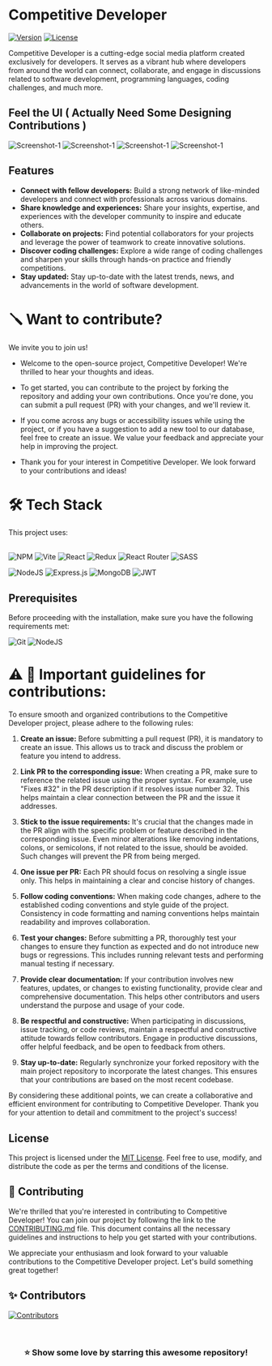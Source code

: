 # Competitive Developer

[![Version](https://img.shields.io/badge/version-1.1.0-brightgreen)](#) [![License](https://img.shields.io/badge/license-MIT-blue)](#)

Competitive Developer is a cutting-edge social media platform created exclusively for developers. It serves as a vibrant hub where developers from around the world can connect, collaborate, and engage in discussions related to software development, programming languages, coding challenges, and much more.

## Feel the UI ( Actually Need Some Designing Contributions )

![Screenshot-1](https://raw.githubusercontent.com/itsarraj/competitivedeveloper/master/assets-for-github/ss1.png)
![Screenshot-1](https://raw.githubusercontent.com/itsarraj/competitivedeveloper/master/assets-for-github/ss2.png)
![Screenshot-1](https://raw.githubusercontent.com/itsarraj/competitivedeveloper/master/assets-for-github/ss3.png)
![Screenshot-1](https://raw.githubusercontent.com/itsarraj/competitivedeveloper/master/assets-for-github/ss4.png)

## Features

- **Connect with fellow developers:** Build a strong network of like-minded developers and connect with professionals across various domains.
- **Share knowledge and experiences:** Share your insights, expertise, and experiences with the developer community to inspire and educate others.
- **Collaborate on projects:** Find potential collaborators for your projects and leverage the power of teamwork to create innovative solutions.
- **Discover coding challenges:** Explore a wide range of coding challenges and sharpen your skills through hands-on practice and friendly competitions.
- **Stay updated:** Stay up-to-date with the latest trends, news, and advancements in the world of software development.

# 🪛 Want to contribute?

We invite you to join us!

- Welcome to the open-source project, Competitive Developer! We're thrilled to hear your thoughts and ideas.

- To get started, you can contribute to the project by forking the repository and adding your own contributions. Once you're done, you can submit a pull request (PR) with your changes, and we'll review it.

- If you come across any bugs or accessibility issues while using the project, or if you have a suggestion to add a new tool to our database, feel free to create an issue. We value your feedback and appreciate your help in improving the project.

- Thank you for your interest in Competitive Developer. We look forward to your contributions and ideas!

# 🛠️ Tech Stack

This project uses: <br><br>

![NPM](https://img.shields.io/badge/NPM-%23CB3837.svg?style=for-the-badge&logo=npm&logoColor=white)
![Vite](https://img.shields.io/badge/vite-%23646CFF.svg?style=for-the-badge&logo=vite&logoColor=white)
![React](https://img.shields.io/badge/react-%2320232a.svg?style=for-the-badge&logo=react&logoColor=%2361DAFB)
![Redux](https://img.shields.io/badge/redux-%23593d88.svg?style=for-the-badge&logo=redux&logoColor=white)
![React Router](https://img.shields.io/badge/React_Router-CA4245?style=for-the-badge&logo=react-router&logoColor=white)
![SASS](https://img.shields.io/badge/SASS-hotpink.svg?style=for-the-badge&logo=SASS&logoColor=white)

![NodeJS](https://img.shields.io/badge/node.js-6DA55F?style=for-the-badge&logo=node.js&logoColor=white)
![Express.js](https://img.shields.io/badge/express.js-%23404d59.svg?style=for-the-badge&logo=express&logoColor=%2361DAFB)
![MongoDB](https://img.shields.io/badge/MongoDB-%234ea94b.svg?style=for-the-badge&logo=mongodb&logoColor=white)
![JWT](https://img.shields.io/badge/JWT-black?style=for-the-badge&logo=JSON%20web%20tokens)

## Prerequisites

Before proceeding with the installation, make sure you have the following requirements met:

![Git](https://img.shields.io/badge/git-%23F05033.svg?style=for-the-badge&logo=git&logoColor=white)
![NodeJS](https://img.shields.io/badge/node.js-6DA55F?style=for-the-badge&logo=node.js&logoColor=white)

# ⚠️ 🛑 Important guidelines for contributions:

To ensure smooth and organized contributions to the Competitive Developer project, please adhere to the following rules:

1. **Create an issue:** Before submitting a pull request (PR), it is mandatory to create an issue. This allows us to track and discuss the problem or feature you intend to address.

2. **Link PR to the corresponding issue:** When creating a PR, make sure to reference the related issue using the proper syntax. For example, use "Fixes #32" in the PR description if it resolves issue number 32. This helps maintain a clear connection between the PR and the issue it addresses.

3. **Stick to the issue requirements:** It's crucial that the changes made in the PR align with the specific problem or feature described in the corresponding issue. Even minor alterations like removing indentations, colons, or semicolons, if not related to the issue, should be avoided. Such changes will prevent the PR from being merged.

4. **One issue per PR:** Each PR should focus on resolving a single issue only. This helps in maintaining a clear and concise history of changes.

5. **Follow coding conventions:** When making code changes, adhere to the established coding conventions and style guide of the project. Consistency in code formatting and naming conventions helps maintain readability and improves collaboration.

6. **Test your changes:** Before submitting a PR, thoroughly test your changes to ensure they function as expected and do not introduce new bugs or regressions. This includes running relevant tests and performing manual testing if necessary.

7. **Provide clear documentation:** If your contribution involves new features, updates, or changes to existing functionality, provide clear and comprehensive documentation. This helps other contributors and users understand the purpose and usage of your code.

8. **Be respectful and constructive:** When participating in discussions, issue tracking, or code reviews, maintain a respectful and constructive attitude towards fellow contributors. Engage in productive discussions, offer helpful feedback, and be open to feedback from others.

9. **Stay up-to-date:** Regularly synchronize your forked repository with the main project repository to incorporate the latest changes. This ensures that your contributions are based on the most recent codebase.

By considering these additional points, we can create a collaborative and efficient environment for contributing to Competitive Developer. Thank you for your attention to detail and commitment to the project's success!

## License

This project is licensed under the [MIT License](LICENSE). Feel free to use, modify, and distribute the code as per the terms and conditions of the license.

## 🤝 Contributing

We're thrilled that you're interested in contributing to Competitive Developer! You can join our project by following the link to the [CONTRIBUTING.md](CONTRIBUTING.md) file. This document contains all the necessary guidelines and instructions to help you get started with your contributions.

We appreciate your enthusiasm and look forward to your valuable contributions to the Competitive Developer project. Let's build something great together!

## ✨ Contributors

[![Contributors](https://contrib.rocks/image?repo=itsarraj/competitivedeveloper)](https://github.com/itsarraj/competitivedeveloper/graphs/contributors)

<br>
<div align="center">
  <h3>⭐️ Show some love by starring this awesome repository!</h3>
</div>
